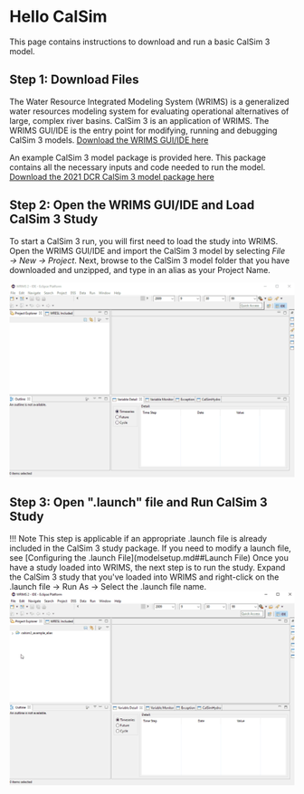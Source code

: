 # Hello CalSim

This page contains instructions to download and run a basic CalSim 3 model.

## Step 1: Download Files
The Water Resource Integrated Modeling System (WRIMS) is a generalized water resources modeling system for 
evaluating operational alternatives of large, complex river basins. CalSim 3 is an application of WRIMS. The
WRIMS GUI/IDE is the entry point for modifying, running and debugging CalSim 3 models.
[Download the WRIMS GUI/IDE here](https://water.ca.gov/Library/Modeling-and-Analysis/Modeling-Platforms/Water-Resource-Integrated-Modeling-System)  

An example CalSim 3 model package is provided here. This package contains all the necessary inputs and code needed to run the model.
[Download the 2021 DCR CalSim 3 model package here](https://github.com/CentralValleyModeling/calsim3-example/archive/refs/tags/v1.0.0.zip)

## Step 2: Open the WRIMS GUI/IDE and Load CalSim 3 Study
To start a CalSim 3 run, you will first need to load the study into WRIMS.  
Open the WRIMS GUI/IDE and import the CalSim 3 model by selecting *File → New → Project*.
Next, browse to the CalSim 3 model folder that you have downloaded and unzipped, and type in an alias as your Project Name.

![Load CalSim 3 Study into WRIMS](img/wrims_load_study.gif)

## Step 3: Open ".launch" file and Run CalSim 3 Study
!!! Note
    This step is applicable if an appropriate .launch file is already included in the CalSim 3 study package. If you need to 
    modify a launch file, see [Configuring the .launch File](modelsetup.md##Launch File)
Once you have a study loaded into WRIMS, the next step is to run the study.
Expand the CalSim 3 study that you've loaded into WRIMS and right-click on the .launch file → Run As → Select the .launch file name.
![Run CalSim 3 Study From WRIMS](img/wrims_run_study.gif)
